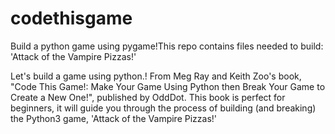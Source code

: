 # codethisgame
Build a python game using pygame!This repo contains files needed to build: 'Attack of the Vampire Pizzas!'

Let's build a game using python.! From Meg Ray and Keith Zoo's book, "Code This Game!: Make Your Game Using Python then Break Your Game to Create a New One!", published by OddDot. This book is perfect for beginners, it will guide you through the process of building (and breaking) the Python3 game, 'Attack of the Vampire Pizzas!' 

